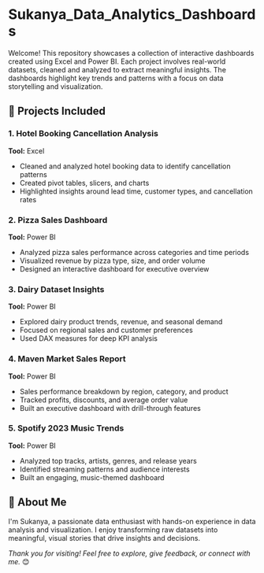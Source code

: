# Sukanya_Data_Analytics_Dashboards

Welcome! This repository showcases a collection of interactive dashboards created using Excel and Power BI. Each project involves real-world datasets, cleaned and analyzed to extract meaningful insights. The dashboards highlight key trends and patterns with a focus on data storytelling and visualization.


## 📁 Projects Included

### 1. **Hotel Booking Cancellation Analysis**  
**Tool:** Excel  
- Cleaned and analyzed hotel booking data to identify cancellation patterns  
- Created pivot tables, slicers, and charts  
- Highlighted insights around lead time, customer types, and cancellation rates



### 2. **Pizza Sales Dashboard**  
**Tool:** Power BI  
- Analyzed pizza sales performance across categories and time periods  
- Visualized revenue by pizza type, size, and order volume  
- Designed an interactive dashboard for executive overview


### 3. **Dairy Dataset Insights**  
**Tool:** Power BI  
- Explored dairy product trends, revenue, and seasonal demand  
- Focused on regional sales and customer preferences  
- Used DAX measures for deep KPI analysis


### 4. **Maven Market Sales Report**  
**Tool:** Power BI  
- Sales performance breakdown by region, category, and product  
- Tracked profits, discounts, and average order value  
- Built an executive dashboard with drill-through features


### 5. **Spotify 2023 Music Trends**  
**Tool:** Power BI  
- Analyzed top tracks, artists, genres, and release years  
- Identified streaming patterns and audience interests  
- Built an engaging, music-themed dashboard


## 📌 About Me

I'm Sukanya, a passionate data enthusiast with hands-on experience in data analysis and visualization. I enjoy transforming raw datasets into meaningful, visual stories that drive insights and decisions.



*Thank you for visiting! Feel free to explore, give feedback, or connect with me.* 😊
